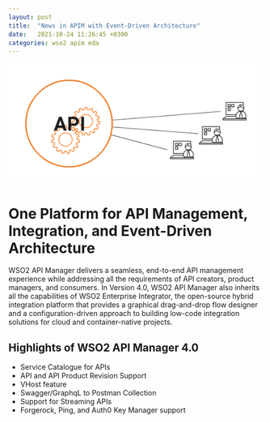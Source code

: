 ```yaml
---
layout: post
title:  "News in APIM with Event-Driven Architecture"
date:   2021-10-24 11:26:45 +0300
categories: wso2 apim eda
---
```


![WSO2 APIM](/assets/images/wso2-apim.gif)

# One Platform for API Management, Integration, and Event-Driven Architecture
WSO2 API Manager delivers a seamless, end-to-end API management experience while addressing all the requirements of API creators, product managers, and consumers. In Version 4.0, WSO2 API Manager also inherits all the capabilities of WSO2 Enterprise Integrator, the open-source hybrid integration platform that provides a graphical drag-and-drop flow designer and a configuration-driven approach to building low-code integration solutions for cloud and container-native projects.

## Highlights of WSO2 API Manager 4.0
- Service Catalogue for APIs
- API and API Product Revision Support
- VHost feature
- Swagger/GraphqL to Postman Collection
- Support for Streaming APIs
- Forgerock, Ping, and Auth0 Key Manager support